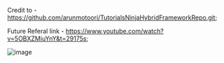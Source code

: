 Credit to - https://github.com/arunmotoori/TutorialsNinjaHybridFrameworkRepo.git;

Future Referal link - https://www.youtube.com/watch?v=5OBXZMiuYnY&t=29175s;


![image](https://github.com/olatunde222/Selenium-Automaton-Project-qa-TutorialsNinja/assets/115417709/7fb54482-fab3-4fc8-be38-16ada102169e)

